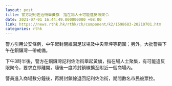 ```yaml
---
layout: post
title: 警方記利佐治街舉黃旗　指在場人士可能違反限聚令
date: 2021-07-01 16:44:49.000000000 +08:00
link: https://news.rthk.hk/rthk/ch/component/k2/1598683-20210701.htm
categories: rthk
---
```


警方引用公安條例，中午起封閉維園足球場及中央草坪等範圍；另外，大批警員下午在銅鑼灣一帶戒備。

下午3時半後，警方在銅鑼灣記利佐治街舉起黃旗，指在場人士聚集，有可能違反限聚令，要求立即離開，隨後一度將封鎖線擴至附近一個商場內。

警員進入商場數分鐘後，再將封鎖線退回記利佐治街，期間數名市民被票控。
